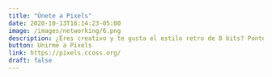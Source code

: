 ```yaml
---
title: "Únete a Pixels"
date: 2020-10-13T16:14:23-05:00
image: /images/networking/6.png
description: ¿Eres creativo y te gusta el estilo retro de 8 bits? Ponte creativo y dibuja algo con pixeles en este lienzo digital. Puede ser algo relacionado a open source, a CCOSS o lo que tú quieras.
button: Unirme a Pixels
link: https://pixels.ccoss.org/
draft: false
---
```



